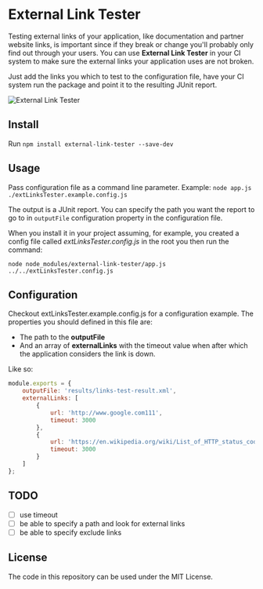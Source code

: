 # External Link Tester

Testing external links of your application, like documentation and partner website links, is important since if they break or change you'll probably only find out through your users.
You can use **External Link Tester** in your CI system to make sure the external links your application uses are not broken.

Just add the links you which to test to the configuration file, have your CI system run the package and point it to the resulting JUnit report.

![External Link Tester](https://github.com/pedrocatre/external-link-tester/raw/master/screenshots/external-link-tester.gif)

## Install

Run `npm install external-link-tester --save-dev`

## Usage

Pass configuration file as a command line parameter.
Example: `node app.js ./extLinksTester.example.config.js`

The output is a JUnit report. You can specify the path you want the report to go to in `outputFile` configuration property in the configuration file.

When you install it in your project assuming, for example, you created a config file called *extLinksTester.config.js* in the root you then run the command:

`node node_modules/external-link-tester/app.js ../../extLinksTester.config.js`


## Configuration

Checkout extLinksTester.example.config.js for a configuration example.
The properties you should defined in this file are:

* The path to the **outputFile**
* And an array of **externalLinks** with the timeout value when after which the application considers the link is down.

Like so:

```javascript
module.exports = {
    outputFile: 'results/links-test-result.xml',
    externalLinks: [
        {
            url: 'http://www.google.com111',
            timeout: 3000
        },
        {
            url: 'https://en.wikipedia.org/wiki/List_of_HTTP_status_codes',
            timeout: 3000
        }
    ]
};
```

## TODO

- [ ] use timeout
- [ ] be able to specify a path and look for external links
- [ ] be able to specify exclude links

## License

The code in this repository can be used under the MIT License.
